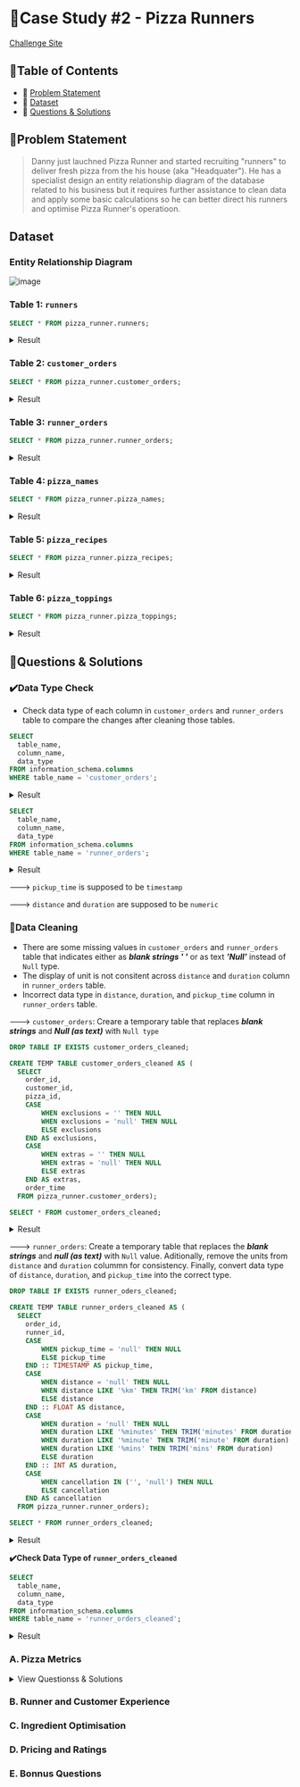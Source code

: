 # 🍕Case Study #2 - Pizza Runners

[Challenge Site](https://8weeksqlchallenge.com/case-study-2/)

## 📖Table of Contents
- 🎯 [Problem Statement](problem-statement)
- 📂 [Dataset](dataset)
- 🚀 [Questions & Solutions](questions-&-solutions)

## 🎯Problem Statement
> Danny just lauchned Pizza Runner and started recruiting "runners" to deliver fresh pizza from the
> his house (aka "Headquater"). He has a specialist design an entity relationship diagram of the
> database related to his business but it requires further assistance to clean data and apply some
> basic calculations so he can better direct his runners and optimise Pizza Runner's operatioon.  

## Dataset
### Entity Relationship Diagram
![image](https://user-images.githubusercontent.com/75436284/225012461-ad086230-84cb-4c2c-9fb3-d387260e7406.png)

### Table 1:  ```runners```
```sql
SELECT * FROM pizza_runner.runners;
```
<details>
<summary>
  Result
</summary>

| runner_id | registration_date        |
| --------- | ------------------------ |
| 1         | 2021-01-01T00:00:00.000Z |
| 2         | 2021-01-03T00:00:00.000Z |
| 3         | 2021-01-08T00:00:00.000Z |
| 4         | 2021-01-15T00:00:00.000Z |

 </details>
 
 
### Table 2: ```customer_orders```
```sql
SELECT * FROM pizza_runner.customer_orders;
```
<details>
<summary>
  Result
</summary>

| order_id | customer_id | pizza_id | exclusions | extras | order_time               |
| -------- | ----------- | -------- | ---------- | ------ | ------------------------ |
| 1        | 101         | 1        |            |        | 2020-01-01T18:05:02.000Z |
| 2        | 101         | 1        |            |        | 2020-01-01T19:00:52.000Z |
| 3        | 102         | 1        |            |        | 2020-01-02T23:51:23.000Z |
| 3        | 102         | 2        |            | NaN    | 2020-01-02T23:51:23.000Z |
| 4        | 103         | 1        | 4          |        | 2020-01-04T13:23:46.000Z |
| 4        | 103         | 1        | 4          |        | 2020-01-04T13:23:46.000Z |
| 4        | 103         | 2        | 4          |        | 2020-01-04T13:23:46.000Z |
| 5        | 104         | 1        | null       | 1      | 2020-01-08T21:00:29.000Z |
| 6        | 101         | 2        | null       | null   | 2020-01-08T21:03:13.000Z |
| 7        | 105         | 2        | null       | 1      | 2020-01-08T21:20:29.000Z |
| 8        | 102         | 1        | null       | null   | 2020-01-09T23:54:33.000Z |
| 9        | 103         | 1        | 4          | 1, 5   | 2020-01-10T11:22:59.000Z |
| 10       | 104         | 1        | null       | null   | 2020-01-11T18:34:49.000Z |
| 10       | 104         | 1        | 2, 6       | 1, 4   | 2020-01-11T18:34:49.000Z |

 </details>
 
 
 ### Table 3:  ```runner_orders```
```sql
SELECT * FROM pizza_runner.runner_orders;
```
<details>
<summary>
  Result
</summary>

| order_id | runner_id | pickup_time         | distance | duration   | cancellation            |
| -------- | --------- | ------------------- | -------- | ---------- | ----------------------- |
| 1        | 1         | 2020-01-01 18:15:34 | 20km     | 32 minutes |                         |
| 2        | 1         | 2020-01-01 19:10:54 | 20km     | 27 minutes |                         |
| 3        | 1         | 2020-01-03 00:12:37 | 13.4km   | 20 mins    | NaN                     |
| 4        | 2         | 2020-01-04 13:53:03 | 23.4     | 40         | NaN                     |
| 5        | 3         | 2020-01-08 21:10:57 | 10       | 15         | NaN                     |
| 6        | 3         | null                | null     | null       | Restaurant Cancellation |
| 7        | 2         | 2020-01-08 21:30:45 | 25km     | 25mins     | null                    |
| 8        | 2         | 2020-01-10 00:15:02 | 23.4 km  | 15 minute  | null                    |
| 9        | 2         | null                | null     | null       | Customer Cancellation   |
| 10       | 1         | 2020-01-11 18:50:20 | 10km     | 10minutes  | null                    |


 </details>
 
 
 ### Table 4:  ```pizza_names```
```sql
SELECT * FROM pizza_runner.pizza_names;
```
<details>
<summary>
  Result
</summary>

| pizza_id | pizza_name |
| -------- | ---------- |
| 1        | Meatlovers |
| 2        | Vegetarian |

 </details>
 
 
  ### Table 5:  ```pizza_recipes```
```sql
SELECT * FROM pizza_runner.pizza_recipes;
```
<details>
<summary>
  Result
</summary>

| pizza_id | toppings                |
| -------- | ----------------------- |
| 1        | 1, 2, 3, 4, 5, 6, 8, 10 |
| 2        | 4, 6, 7, 9, 11, 12      |

</details>


  ### Table 6:  ```pizza_toppings```
```sql
SELECT * FROM pizza_runner.pizza_toppings;
```
<details>
<summary>
  Result
</summary>

| topping_id | topping_name |
| ---------- | ------------ |
| 1          | Bacon        |
| 2          | BBQ Sauce    |
| 3          | Beef         |
| 4          | Cheese       |
| 5          | Chicken      |
| 6          | Mushrooms    |
| 7          | Onions       |
| 8          | Pepperoni    |
| 9          | Peppers      |
| 10         | Salami       |
| 11         | Tomatoes     |
| 12         | Tomato Sauce |

</details>

 
## 🎯Questions & Solutions
### ✔️Data Type Check
- Check data type of each column in ```customer_orders``` and ```runner_orders``` table to compare the changes after cleaning those tables. 

```sql
SELECT 
  table_name,
  column_name,
  data_type
FROM information_schema.columns
WHERE table_name = 'customer_orders';
```

<details>
  <summary>
    Result
  </summary>
  
| table_name      | column_name | data_type                   |
| --------------- | ----------- | --------------------------- |
| customer_orders | order_id    | integer                     |
| customer_orders | customer_id | integer                     |
| customer_orders | pizza_id    | integer                     |
| customer_orders | order_time  | timestamp without time zone |
| customer_orders | exclusions  | character varying           |
| customer_orders | extras      | character varying           |
 
</details>

```sql
SELECT 
  table_name,
  column_name,
  data_type
FROM information_schema.columns
WHERE table_name = 'runner_orders';
```

<details>
  <summary>
    Result
  </summary>
  
| table_name    | column_name  | data_type         |
| ------------- | ------------ | ----------------- |
| runner_orders | order_id     | integer           |
| runner_orders | runner_id    | integer           |
| runner_orders | pickup_time  | character varying |
| runner_orders | distance     | character varying |
| runner_orders | duration     | character varying |
| runner_orders | cancellation | character varying |
 
</details>

---> ```pickup_time``` is supposed to be ```timestamp```

---> ```distance``` and ```duration``` are supposed to be ```numeric```



### 🧹Data Cleaning 
- There are some missing values in ```customer_orders``` and ```runner_orders``` table that indicates either as ***blank strings ' '*** or as text ***'Null'*** instead of ```Null``` type. 
- The display of unit is not consitent across ```distance``` and ```duration``` column in ```runner_orders``` table.
- Incorrect data type in ```distance```, ```duration```, and ```pickup_time``` column in ```runner_orders``` table. 

---> ```customer_orders```: Creare a temporary table that replaces ***blank strings*** and ***Null (as text)*** with ```Null type``` 

```sql
DROP TABLE IF EXISTS customer_orders_cleaned;

CREATE TEMP TABLE customer_orders_cleaned AS (
  SELECT 
  	order_id,
  	customer_id,
  	pizza_id, 
  	CASE 
  		WHEN exclusions = '' THEN NULL
  		WHEN exclusions = 'null' THEN NULL
  		ELSE exclusions
  	END AS exclusions, 
  	CASE 
  		WHEN extras = '' THEN NULL
  		WHEN extras = 'null' THEN NULL
  		ELSE extras
  	END AS extras,
  	order_time
  FROM pizza_runner.customer_orders);

SELECT * FROM customer_orders_cleaned;
```
<details>
   <summary>
     Result
  </summary>
  
| order_id | customer_id | pizza_id | exclusions | extras | order_time               |
| -------- | ----------- | -------- | ---------- | ------ | ------------------------ |
| 1        | 101         | 1        |            |        | 2020-01-01T18:05:02.000Z |
| 2        | 101         | 1        |            |        | 2020-01-01T19:00:52.000Z |
| 3        | 102         | 1        |            |        | 2020-01-02T23:51:23.000Z |
| 3        | 102         | 2        |            |        | 2020-01-02T23:51:23.000Z |
| 4        | 103         | 1        | 4          |        | 2020-01-04T13:23:46.000Z |
| 4        | 103         | 1        | 4          |        | 2020-01-04T13:23:46.000Z |
| 4        | 103         | 2        | 4          |        | 2020-01-04T13:23:46.000Z |
| 5        | 104         | 1        |            | 1      | 2020-01-08T21:00:29.000Z |
| 6        | 101         | 2        |            |        | 2020-01-08T21:03:13.000Z |
| 7        | 105         | 2        |            | 1      | 2020-01-08T21:20:29.000Z |
| 8        | 102         | 1        |            |        | 2020-01-09T23:54:33.000Z |
| 9        | 103         | 1        | 4          | 1, 5   | 2020-01-10T11:22:59.000Z |
| 10       | 104         | 1        |            |        | 2020-01-11T18:34:49.000Z |
| 10       | 104         | 1        | 2, 6       | 1, 4   | 2020-01-11T18:34:49.000Z |
</details>

---> ```runner_orders```: Create a temporary table that replaces the ***blank strings*** and ***null (as text)*** with ```Null``` value. Aditionally, remove the units from ```distance``` and ```duration``` colummn for consistency. Finally, convert data type of ```distance```, ```duration```, and ```pickup_time``` into the correct type.

```sql
DROP TABLE IF EXISTS runner_oders_cleaned;

CREATE TEMP TABLE runner_orders_cleaned AS (
  SELECT 
  	order_id,
  	runner_id,
  	CASE 
  		WHEN pickup_time = 'null' THEN NULL
  		ELSE pickup_time
  	END :: TIMESTAMP AS pickup_time, 
  	CASE 
  		WHEN distance = 'null' THEN NULL
  		WHEN distance LIKE '%km' THEN TRIM('km' FROM distance)
  		ELSE distance
  	END :: FLOAT AS distance,
  	CASE 
  		WHEN duration = 'null' THEN NULL
  		WHEN duration LIKE '%minutes' THEN TRIM('minutes' FROM duration)
  		WHEN duration LIKE '%minute' THEN TRIM('minute' FROM duration)
  		WHEN duration LIKE '%mins' THEN TRIM('mins' FROM duration) 
  		ELSE duration
  	END :: INT AS duration,
  	CASE 
    	WHEN cancellation IN ('', 'null') THEN NULL
  		ELSE cancellation
  	END AS cancellation
  FROM pizza_runner.runner_orders);

SELECT * FROM runner_orders_cleaned;
```
<details>
   <summary>
     Result
  </summary>
  
| order_id | runner_id | pickup_time              | distance | duration | cancellation            |
| -------- | --------- | ------------------------ | -------- | -------- | ----------------------- |
| 1        | 1         | 2020-01-01T18:15:34.000Z | 20       | 32       |                         |
| 2        | 1         | 2020-01-01T19:10:54.000Z | 20       | 27       |                         |
| 3        | 1         | 2020-01-03T00:12:37.000Z | 13.4     | 20       |                         |
| 4        | 2         | 2020-01-04T13:53:03.000Z | 23.4     | 40       |                         |
| 5        | 3         | 2020-01-08T21:10:57.000Z | 10       | 15       |                         |
| 6        | 3         |                          |          |          | Restaurant Cancellation |
| 7        | 2         | 2020-01-08T21:30:45.000Z | 25       | 25       |                         |
| 8        | 2         | 2020-01-10T00:15:02.000Z | 23.4     | 15       |                         |
| 9        | 2         |                          |          |          | Customer Cancellation   |
| 10       | 1         | 2020-01-11T18:50:20.000Z | 10       | 10       |                         |

</details>

**✔️Check Data Type of ```runner_orders_cleaned```**
```sql
SELECT 
  table_name,
  column_name,
  data_type
FROM information_schema.columns
WHERE table_name = 'runner_orders_cleaned';
```

<details>
  <summary>
    Result
  </summary>
  
| table_name            | column_name  | data_type                   |
| --------------------- | ------------ | --------------------------- |
| runner_orders_cleaned | order_id     | integer                     |
| runner_orders_cleaned | runner_id    | integer                     |
| runner_orders_cleaned | pickup_time  | timestamp without time zone |
| runner_orders_cleaned | distance     | double precision            |
| runner_orders_cleaned | duration     | integer                     |
| runner_orders_cleaned | cancellation | character varying           |
  
</details>


### A. Pizza Metrics

<details>
  <summary>
    View Questionss & Solutions
  </summary>
  
  ### Q1. How many pizzas were ordered?
  ```sql
  SELECT 
    COUNT(order_id) AS pizza_count 
  FROM customer_orders_cleaned;
  ```
  <details>
    <summary>
      Result
    </summary>
    
| pizza_count |
| ----------- |
| 14          |
    
  </details>

  
  ### Q2. How many unique customer orders were made?
  ```sql
  SELECT 
    COUNT(DISTINCT order_id) AS order_count 
  FROM customer_orders_cleaned;
  ```
  <details>
    <summary>
      Result
    </summary>
    
| order_count |
| ----------- |
| 10          |
    
  </details>
  
  ### Q3. How many successful orders were delivered by each runner?
  ```sql
  SELECT 
    runner_id,
    COUNT(order_id) AS successful_order_count
  FROM runner_orders_cleaned
  WHERE cancellation IS NULL
  GROUP BY runner_id;
  ```
  <details>
    <summary>
      Result
    </summary>
    
| runner_id | successful_order_count |
| --------- | ---------------------- |
| 1         | 4                      |
| 2         | 3                      |
| 3         | 1                      |
    
  </details>
  
  ### Q4. How many of each type of pizza was delivered?
  ```sql
  SELECT 
    pizza_name,
      COUNT(pizza_id) AS delivered_pizza_count
  FROM runner_orders_cleaned
  JOIN customer_orders_cleaned 
  USING(order_id)
  JOIN pizza_runner.pizza_names
  USING(pizza_id)
  WHERE cancellation IS NULL
  GROUP BY pizza_name;  
  ```
  <details>
    <summary>
      Result
    </summary>
    
| pizza_name | delivered_pizza_count |
| ---------- | ----- |
| Vegetarian | 3     |
| Meatlovers | 9     |
    
  </details>
  
  ### Q5. How many Vegeterian and Meatlovers were ordered by each customer?
  ```sql
  SELECT 
    customer_id,
      pizza_name,
      COUNT(pizza_id) AS ordered_pizza_count
  FROM runner_orders_cleaned
  JOIN customer_orders_cleaned 
  USING(order_id)
  JOIN pizza_runner.pizza_names
  USING(pizza_id)
  GROUP BY customer_id, pizza_name
  ORDER BY customer_id  
  ```
  <details>
    <summary>
      Result
    </summary>
    
| customer_id | pizza_name | ordered_pizza_count |
| ----------- | ---------- | ----- |
| 101         | Meatlovers | 2     |
| 101         | Vegetarian | 1     |
| 102         | Meatlovers | 2     |
| 102         | Vegetarian | 1     |
| 103         | Meatlovers | 3     |
| 103         | Vegetarian | 1     |
| 104         | Meatlovers | 3     |
| 105         | Vegetarian | 1     |
    
  </details>
  
  ### Q6. What was the maximum number of pizzas devilvered in a single order?
  ```sql
  SELECT 
    MAX(delivered_pizza_count)
  FROM (
    SELECT 
        order_id,
        COUNT(pizza_id) AS delivered_pizza_count
    FROM runner_orders_cleaned
    JOIN customer_orders_cleaned 
    USING(order_id)
    WHERE cancellation IS NULL
    GROUP BY order_id
    ORDER BY order_id ) AS delivered_pizza
  ```
  <details>
    <summary>
      Result
    </summary>
    
| max |
| ----|
| 3   |
    
  </details>
  
  ### Q7. For each customer, how many delivered pizzas had at least 1 change and how many had no changes?
  ```sql
  SELECT 
      customer_id, 
      SUM(CASE WHEN (exclusions IS NOT NULL) OR (extras IS NOT NULL) THEN 1 ELSE 0 END) AS at_least_1_change,
      SUM(CASE WHEN (exclusions IS NULL) AND (extras IS NULL) THEN 1 ELSE 0 END) AS no_change
  FROM runner_orders_cleaned
  JOIN customer_orders_cleaned 
  USING(order_id)
  WHERE cancellation IS NULL
  GROUP BY customer_id
  ORDER BY customer_id  
  ```
  <details>
    <summary>
      Result
    </summary>
    
| customer_id | at_least_1_change | no_change |
| ----------- | ----------------- | --------- |
| 101         | 0                 | 2         |
| 102         | 0                 | 3         |
| 103         | 3                 | 0         |
| 104         | 2                 | 1         |
| 105         | 1                 | 0         |
    
  </details>
  
  ### Q8. How many pizzas were delivered that had both exclusions and extras?
  ```sql
  SELECT 
  	COUNT(pizza_id) AS pizza_count
  FROM runner_orders_cleaned
  JOIN customer_orders_cleaned 
  USING(order_id)
  WHERE cancellation IS NULL AND (extras IS NOT NULL) AND (exclusions IS NOT NULL)   
  ```
  
  <details>
    <summary>
      Result
    </summary>
    
| pizza_count |
| ----------- |
| 1           |
    
  </details>
  
  ###  Q9. What was the total volume of pizzas ordered for each hour of the day?
  ```sql
  SELECT 
  	DATE_PART('HOUR', order_time) AS hour_of_day,
  	COUNT(pizza_id) AS order_count
  FROM customer_orders_cleaned
  GROUP BY hour_of_day
  ORDER BY hour_of_day
  ```
  
  <details>
    <summary>
      Result
    </summary>
    
| hour_of_day | order_count |
| ----------- | ----------- |
| 11          | 1           |
| 13          | 3           |
| 18          | 3           |
| 19          | 1           |
| 21          | 3           |
| 23          | 3           |
    
  </details>

  ### Q10. What was the volume of orders for each day of week?
  ```sql
  SELECT
  	TO_CHAR(order_time, 'day') AS day_of_week,
  	COUNT(pizza_id) AS order_count
  FROM customer_orders_cleaned
  GROUP BY day_of_week
  ORDER BY day_of_week
  ```
  
  <details>
    <summary>
      Result
    </summary>
    
| day_of_week | order_count |
| ----------- | ----------- |
| friday      | 1           |
| saturday    | 5           |
| thursday    | 3           |
| wednesday   | 5           |
    
  </details>
</details>
  
  

### B. Runner and Customer Experience 
### C. Ingredient Optimisation
### D. Pricing and Ratings
### E. Bonnus Questions 
 
 
